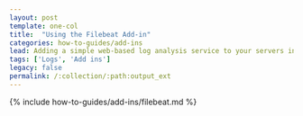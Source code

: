 ```yaml
---
layout: post
template: one-col
title:  "Using the Filebeat Add-in"
categories: how-to-guides/add-ins
lead: Adding a simple web-based log analysis service to your servers in Maestro
tags: ['Logs', 'Add ins']
legacy: false
permalink: /:collection/:path:output_ext
---
```



{% include how-to-guides/add-ins/filebeat.md %}
